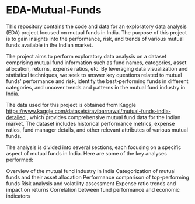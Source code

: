 # EDA-Mutual-Funds

This repository contains the code and data for an exploratory data analysis (EDA) project focused on mutual funds in India. The purpose of this project is to gain insights into the performance, risk, and trends of various mutual funds available in the Indian market.

The project aims to perform exploratory data analysis on a dataset comprising mutual fund information such as fund names, categories, asset allocation, returns, expense ratios, etc. By leveraging data visualization and statistical techniques, we seek to answer key questions related to mutual funds' performance and risk, identify the best-performing funds in different categories, and uncover trends and patterns in the mutual fund industry in India.

The data used for this project is obtained from Kaggle https://www.kaggle.com/datasets/ravibarnawal/mutual-funds-india-detailed , which provides comprehensive mutual fund data for the Indian market. The dataset includes historical performance metrics, expense ratios, fund manager details, and other relevant attributes of various mutual funds.

The analysis is divided into several sections, each focusing on a specific aspect of mutual funds in India. Here are some of the key analyses performed:

Overview of the mutual fund industry in India
Categorization of mutual funds and their asset allocation
Performance comparison of top-performing funds
Risk analysis and volatility assessment
Expense ratio trends and impact on returns
Correlation between fund performance and economic indicators
